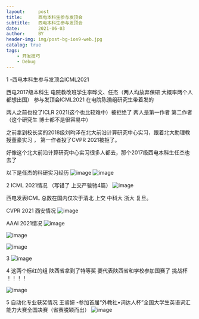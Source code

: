 ```yaml
---
layout:     post
title:      西电本科生参与发顶会
subtitle:   西电本科生参与发顶会
date:       2021-06-03
author:     BY
header-img: img/post-bg-ios9-web.jpg
catalog: true
tags:
    - 开发技巧
    - Debug
---
```

1 -西电本科生参与发顶会ICML2021

西电2017级本科生 电院教改班学生李晔文、任杰（两人均放弃保研 大概率两个人都想出国）
参与发顶会ICML2021
在电院陈渤组研究生带着发的

两人之前也投了ICLR 2021(这个也比较难中）被拒绝了 两人是第一作者 第二作者
（这个研究生 博士都不是很容易中）

之前拿到校长奖的2018级刘昀泽在北大前沿计算研究中心实习，跟着北大助理教授董豪实习 ，
第一作者投了CVPR 2021被拒了。

好像这个北大前沿计算研究中心实习很多人都去，那个2017级西电本科生任杰也去了

以下是任杰的科研实习经历
![image](https://user-images.githubusercontent.com/24884878/120617946-2a0f2300-c48d-11eb-85d7-158aa09066cc.png)
![image](https://user-images.githubusercontent.com/24884878/120617965-30050400-c48d-11eb-800a-5ba795190542.png)



2 ICML 2021情况 （写错了 上交严骏驰4篇）
![image](https://user-images.githubusercontent.com/24884878/120640065-a3664000-c4a4-11eb-8c52-6154fa72cf36.png)

西电发表ICML 总数在国内仅次于清北 上交 中科大 浙大 复旦。

CVPR 2021 西安情况
![image](https://user-images.githubusercontent.com/24884878/120640118-afea9880-c4a4-11eb-8bb8-ec5087b4ebe3.png)

AAAI 2021情况 
![image](https://user-images.githubusercontent.com/24884878/120640172-bed14b00-c4a4-11eb-9ad8-bb9b63121f07.png)

![image](https://user-images.githubusercontent.com/24884878/120640213-c7c21c80-c4a4-11eb-8d6f-130ab2ca6958.png)

![image](https://user-images.githubusercontent.com/24884878/120640241-cee92a80-c4a4-11eb-974f-799afd10c33a.png)

3 
![image](https://user-images.githubusercontent.com/24884878/120752590-88dfa580-c53c-11eb-95e3-18fbc4939b92.png)

4 这两个标红的组 陕西省拿到了特等奖 要代表陕西省和学校参加国赛了    挑战杯 ！！！！

![image](https://user-images.githubusercontent.com/24884878/120766082-740b0e00-c54c-11eb-9381-b557f650fed4.png)

5 自动化专业获奖情况
王睿妍 -参加首届“外教社•词达人杯”全国大学生英语词汇能力大赛全国决赛（省赛脱颖而出）
![image](https://user-images.githubusercontent.com/24884878/120924019-394bd600-c704-11eb-8525-3426c7df1a12.png)


